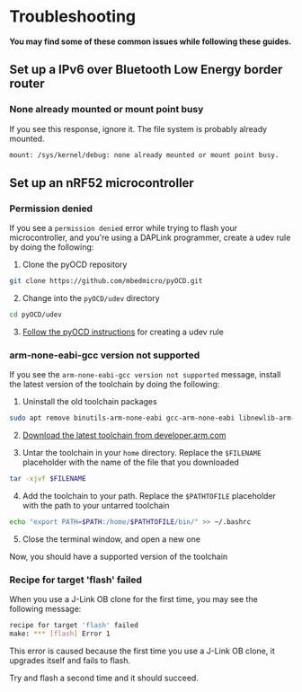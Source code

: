 # Troubleshooting

**You may find some of these common issues while following these guides.**

## Set up a IPv6 over Bluetooth Low Energy border router

### None already mounted or mount point busy

If you see this response, ignore it. The file system is probably already mounted.

```bash
mount: /sys/kernel/debug: none already mounted or mount point busy.
```

## Set up an nRF52 microcontroller

### Permission denied

If you see a `permission denied` error while trying to flash your microcontroller, and you're using a DAPLink programmer, create a udev rule by doing the following:

1. Clone the pyOCD repository

  ```bash
  git clone https://github.com/mbedmicro/pyOCD.git
  ```

2. Change into the `pyOCD/udev` directory

  ```bash
  cd pyOCD/udev
  ```

3. [Follow the pyOCD instructions](https://github.com/mbedmicro/pyOCD/tree/master/udev) for creating a udev rule

### arm-none-eabi-gcc version not supported

If you see the `arm-none-eabi-gcc version not supported` message, install the latest version of the toolchain by doing the following:

1. Uninstall the old toolchain packages

  ```bash
  sudo apt remove binutils-arm-none-eabi gcc-arm-none-eabi libnewlib-arm-none-eabi
  ```

2. [Download the latest toolchain from developer.arm.com](https://developer.arm.com/tools-and-software/open-source-software/developer-tools/gnu-toolchain/gnu-rm/downloads)

3. Untar the toolchain in your `home` directory. Replace the `$FILENAME` placeholder with the name of the file that you downloaded

  ```bash
  tar -xjvf $FILENAME
  ```

4. Add the toolchain to your path. Replace the `$PATHTOFILE` placeholder with the path to your untarred toolchain

  ```bash
  echo "export PATH=$PATH:/home/$PATHTOFILE/bin/" >> ~/.bashrc
  ```

5. Close the terminal window, and open a new one

Now, you should have a supported version of the toolchain

### Recipe for target 'flash' failed

When you use a J-Link OB clone for the first time, you may see the following message:

```bash
recipe for target 'flash' failed
make: *** [flash] Error 1
```

This error is caused because the first time you use a J-Link OB clone, it upgrades itself and fails to flash. 

Try and flash a second time and it should succeed.
